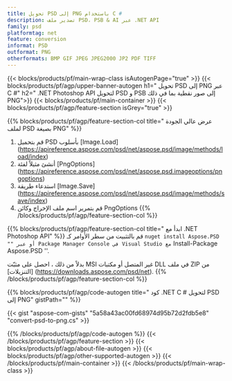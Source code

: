 ```yaml
---
title: تحويل PSD إلى PNG باستخدام C #
description: تصدير ملف PSD، PSB & AI عبر .NET API
family: psd
platformtag: net
feature: conversion
informat: PSD
outformat: PNG
otherformats: BMP GIF JPEG JPEG2000 JP2 PDF TIFF
---
```


{{< blocks/products/pf/main-wrap-class isAutogenPage="true" >}}
{{< blocks/products/pf/agp/upper-banner-autogen h1=" تحويل PSD إلى PNG عبر C #" h2=" .NET Photoshop API لتحويل PSD و PSB إلى صور نقطية بما في ذلك PNG">}}
{{< blocks/products/pf/main-container >}}
{{< blocks/products/pf/agp/feature-section isGrey="true" >}}

{{% blocks/products/pf/agp/feature-section-col title=" عرض عالي الجودة لملف PSD بصيغة PNG" %}}
1. قم بتحميل PSD بأسلوب [Image.Load] (https://apireference.aspose.com/psd/net/aspose.psd/image/methods/load/index)
1. أنشئ مثيلاً لفئة [PngOptions] (https://apireference.aspose.com/psd/net/aspose.psd.imageoptions/pngoptions)
1. استدعاء طريقة [Image.Save] (https://apireference.aspose.com/psd/net/aspose.psd/image/methods/save/index)
1. قم بتمرير اسم ملف الإخراج وكائن PngOptions
{{% /blocks/products/pf/agp/feature-section-col %}}

{{% blocks/products/pf/agp/feature-section-col title=" ابدأ مع .NET Photoshop API" %}}
قم بالتثبيت من سطر الأوامر كـ `` nuget install Aspose.PSD "" أو عبر Package Manager Console في Visual Studio مع `` Install-Package Aspose.PSD ''.

بدلاً من ذلك ، احصل على مثبّت MSI غير المتصل أو مكتبات DLL في ملف ZIP من [التنزيلات] (https://downloads.aspose.com/psd/net).
{{% /blocks/products/pf/agp/feature-section-col %}}

{{% blocks/products/pf/agp/code-autogen title=" كود .NET C # لتحويل PSD إلى PNG" gistPath="" %}}

{{< gist "aspose-com-gists" "5a58a43ac00fd68974d95b72d2fdb5e8" "convert-psd-to-png.cs" >}}

{{% /blocks/products/pf/agp/code-autogen %}}
{{< /blocks/products/pf/agp/feature-section >}}
{{< blocks/products/pf/agp/about-file-autogen >}}
{{< blocks/products/pf/agp/other-supported-autogen >}}
{{< /blocks/products/pf/main-container >}}
{{< /blocks/products/pf/main-wrap-class >}}
